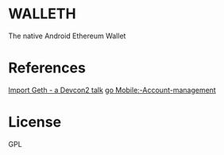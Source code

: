 WALLETH
=======

The native Android Ethereum Wallet

References
==========

[Import Geth - a Devcon2 talk](https://ethereum.karalabe.com/talks/2016-devcon.html#1)
[go Mobile:-Account-management](https://github.com/ethereum/go-ethereum/wiki/Mobile:-Account-management)

License
=======

GPL